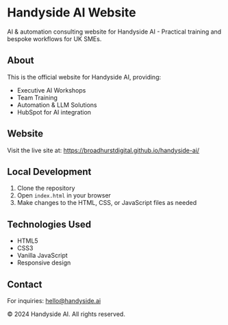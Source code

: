 # Handyside AI Website

AI & automation consulting website for Handyside AI - Practical training and bespoke workflows for UK SMEs.

## About

This is the official website for Handyside AI, providing:
- Executive AI Workshops
- Team Training
- Automation & LLM Solutions
- HubSpot for AI integration

## Website

Visit the live site at: https://broadhurstdigital.github.io/handyside-ai/

## Local Development

1. Clone the repository
2. Open `index.html` in your browser
3. Make changes to the HTML, CSS, or JavaScript files as needed

## Technologies Used

- HTML5
- CSS3
- Vanilla JavaScript
- Responsive design

## Contact

For inquiries: hello@handyside.ai

© 2024 Handyside AI. All rights reserved.